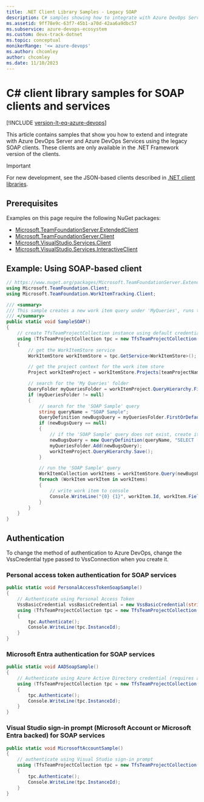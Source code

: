 ```yaml
---
title: .NET Client Library Samples - Legacy SOAP
description: C# samples showing how to integrate with Azure DevOps Services and Azure DevOps Server from apps and services on Windows using the legacy SOAP clients.
ms.assetid: 9ff78e9c-63f7-45b1-a70d-42aa6a9dbc57
ms.subservice: azure-devops-ecosystem
ms.custom: devx-track-dotnet
ms.topic: conceptual
monikerRange: '<= azure-devops'
ms.author: chcomley
author: chcomley
ms.date: 11/10/2023
---
```


# C# client library samples for SOAP clients and services

[!INCLUDE [version-lt-eq-azure-devops](../../../includes/version-lt-eq-azure-devops.md)]

This article contains samples that show you how to extend and integrate with Azure DevOps Server and Azure DevOps Services using the legacy SOAP clients. These clients are only available in the .NET Framework version of the clients. 

> [!IMPORTANT]
> For new development, see the JSON-based clients described in [.NET client libraries](../../concepts/dotnet-client-libraries.md).

## Prerequisites

Examples on this page require the following NuGet packages:

* [Microsoft.TeamFoundationServer.ExtendedClient](https://www.nuget.org/packages/Microsoft.TeamFoundationServer.ExtendedClient/)
* [Microsoft.TeamFoundationServer.Client](https://www.nuget.org/packages/Microsoft.TeamFoundationServer.Client/)
* [Microsoft.VisualStudio.Services.Client](https://www.nuget.org/packages/Microsoft.VisualStudio.Services.Client/)
* [Microsoft.VisualStudio.Services.InteractiveClient](https://www.nuget.org/packages/Microsoft.VisualStudio.Services.InteractiveClient/)

## Example: Using SOAP-based client

```cs
// https://www.nuget.org/packages/Microsoft.TeamFoundationServer.ExtendedClient/
using Microsoft.TeamFoundation.Client;
using Microsoft.TeamFoundation.WorkItemTracking.Client;

/// <summary>
/// This sample creates a new work item query under 'MyQueries', runs the query, and then sends the results to the console.
/// </summary>
public static void SampleSOAP()
{
    // create TfsTeamProjectCollection instance using default credentials
    using (TfsTeamProjectCollection tpc = new TfsTeamProjectCollection(new Uri(collectionUri)))
    {
        // get the WorkItemStore service
        WorkItemStore workItemStore = tpc.GetService<WorkItemStore>();

        // get the project context for the work item store
        Project workItemProject = workItemStore.Projects[teamProjectName];

        // search for the 'My Queries' folder
        QueryFolder myQueriesFolder = workItemProject.QueryHierarchy.FirstOrDefault(qh => qh is QueryFolder && qh.IsPersonal) as QueryFolder;
        if (myQueriesFolder != null)
        {
            // search for the 'SOAP Sample' query
            string queryName = "SOAP Sample";
            QueryDefinition newBugsQuery = myQueriesFolder.FirstOrDefault(qi => qi is QueryDefinition && qi.Name.Equals(queryName)) as QueryDefinition;
            if (newBugsQuery == null)
            {
                // if the 'SOAP Sample' query does not exist, create it.
                newBugsQuery = new QueryDefinition(queryName, "SELECT [System.Id],[System.WorkItemType],[System.Title],[System.AssignedTo],[System.State],[System.Tags] FROM WorkItems WHERE [System.WorkItemType] = 'Bug' AND [System.State] = 'New'");
                myQueriesFolder.Add(newBugsQuery);
                workItemProject.QueryHierarchy.Save();
            }

            // run the 'SOAP Sample' query
            WorkItemCollection workItems = workItemStore.Query(newBugsQuery.QueryText);
            foreach (WorkItem workItem in workItems)
            {
                // write work item to console
                Console.WriteLine("{0} {1}", workItem.Id, workItem.Fields["System.Title"].Value);
            }
        }
    }
}
```

## Authentication

To change the method of authentication to Azure DevOps, change the VssCredential type passed to VssConnection when you create it.

### Personal access token authentication for SOAP services

```cs
public static void PersonalAccessTokenSoapSample()
{
    // Authenticate using Personal Access Token
    VssBasicCredential vssBasicCredential = new VssBasicCredential(string.Empty, pat);
    using (TfsTeamProjectCollection tpc = new TfsTeamProjectCollection(new Uri(collectionUri), vssBasicCredential))
    {
        tpc.Authenticate();
        Console.WriteLine(tpc.InstanceId);
    }
}
```

<a name='azure-active-directory-authentication-for-soap-services'></a>

### Microsoft Entra authentication for SOAP services

```cs
public static void AADSoapSample()
{
    // Authenticate using Azure Active Directory credential (requires a Azure AD-backed organization)
    using (TfsTeamProjectCollection tpc = new TfsTeamProjectCollection(new Uri(collectionUri), new VssAadCredential()))
    {
        tpc.Authenticate();
        Console.WriteLine(tpc.InstanceId);
    }
}
```

<a name='visual-studio-sign-in-prompt-microsoft-account-or-azure-active-directory-backed-for-soap-services'></a>

### Visual Studio sign-in prompt (Microsoft Account or Microsoft Entra backed) for SOAP services

```cs
public static void MicrosoftAccountSample()
{
    // authenticate using Visual Studio sign-in prompt
    using (TfsTeamProjectCollection tpc = new TfsTeamProjectCollection(new Uri(collectionUri), new VssClientCredentials()))
    {
        tpc.Authenticate();
        Console.WriteLine(tpc.InstanceId);
    }
}
```
